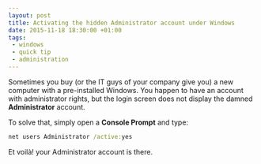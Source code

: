 ```yaml
---
layout: post
title: Activating the hidden Administrator account under Windows
date: 2015-11-18 18:30:00 +01:00
tags:
 - windows
 - quick tip
 - administration
---
```


Sometimes you buy (or the IT guys of your company give you) a new computer with a pre-installed Windows. You happen to have an account with administrator rights, but the login screen does not display the damned **Administrator** account.

To solve that, simply open a **Console Prompt** and type:

~~~bat
net users Administrator /active:yes
~~~

<span lang="fr">Et voilà!</span> your Administrator account is there.
